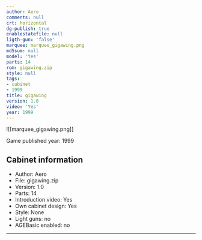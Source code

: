 ```yaml
---
author: Aero
comments: null
crt: horizontal
dg-publish: true
enablestatefile: null
ligth-gun: 'false'
marquee: marquee_gigawing.png
md5sum: null
model: 'Yes'
parts: 14
rom: gigawing.zip
style: null
tags:
- cabinet
- 1999
title: gigawing
version: 1.0
video: 'Yes'
year: 1999
---
```


![[marquee_gigawing.png]]

Game published year: 1999

## Cabinet information

- Author: Aero
- File: gigawing.zip
- Version: 1.0
- Parts: 14
- Introduction video: Yes
- Own cabinet design: Yes
- Style: None
- Light guns: no
- AGEBasic enabled: no

---
